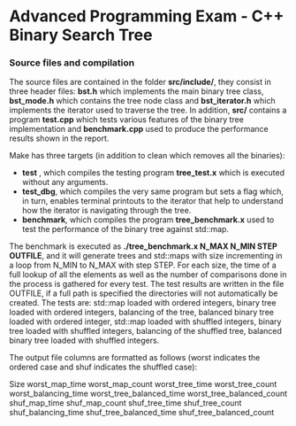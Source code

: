 # Advanced Programming Exam - C++ Binary Search Tree

### Source files and compilation

The source files are contained in the folder **src/include/**, they consist in three header files: **bst.h** which implements the main binary tree class, **bst_mode.h** which contains the tree node class and **bst_iterator.h** which implements the iterator used to traverse the tree.
In addition, **src/** contains a program **test.cpp** which tests various features of the binary tree implementation and **benchmark.cpp** used to produce the performance results shown in the report.

Make has three targets (in addition to clean which removes all the binaries):

- **test** , which compiles the testing program **tree_test.x** which is executed without any arguments.
- **test_dbg**, which compiles the very same program but sets a flag which, in turn, enables terminal printouts to the iterator that help to understand how the iterator is navigating through the tree.
- **benchmark**, which compiles the program **tree_benchmark.x** used to test the performance of the binary tree against std::map.

The benchmark is executed as **./tree_benchmark.x N_MAX N_MIN STEP OUTFILE**, and it will generate trees and std::maps with size incrementing in a loop from N_MIN to N_MAX with step STEP. For each size, the time of a full lookup of all the elements as well as the number of comparisons done in the process is gathered for every test. The test results are written in the file OUTFILE, if a full path is specified the directories will not automatically be created. 
The tests are: std::map loaded with ordered integers, binary tree loaded with ordered integers, balancing of the tree, balanced binary tree loaded with ordered integer, std::map loaded with shuffled integers, binary tree loaded with shuffled integers, balancing of the shuffled tree, balanced binary tree loaded with shuffled integers.

The output file columns are formatted as follows (worst indicates the ordered case and shuf indicates the shuffled case):

Size
worst_map_time
worst_map_count
worst_tree_time
worst_tree_count
worst_balancing_time
worst_tree_balanced_time
worst_tree_balanced_count
shuf_map_time
shuf_map_count
shuf_tree_time
shuf_tree_count
shuf_balancing_time
shuf_tree_balanced_time
shuf_tree_balanced_count

